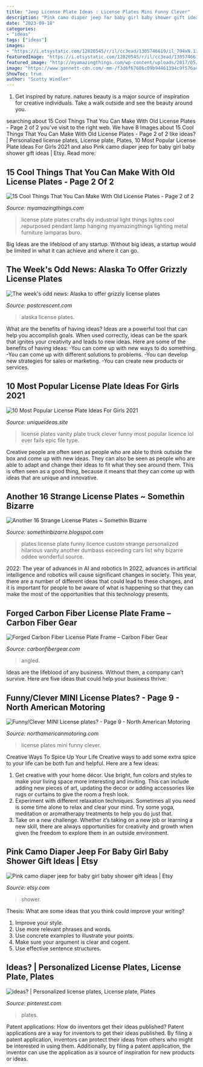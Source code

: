 ```yaml
---
title: "Jeep License Plate Ideas : License Plates Mini Funny Clever"
description: "Pink camo diaper jeep for baby girl baby shower gift ideas"
date: "2023-09-18"
categories:
- "ideas"
tags: ["ideas"]
images:
- "https://i.etsystatic.com/12820545/r/il/cc3ead/1305746619/il_794xN.1305746619_tfmb.jpg"
featuredImage: "https://i.etsystatic.com/12820545/r/il/cc3ead/1305746619/il_794xN.1305746619_tfmb.jpg"
featured_image: "http://myamazingthings.com/wp-content/uploads/2017/05/license-plate-diy-6.jpg"
image: "https://www.gannett-cdn.com/-mm-/f3d6f67606c09b94461394c9f576acdbd063a32d/c=24-0-677-369/local/-/media/2015/01/03/WIGroup/Appleton/635558904333055661-alaska.jpg?width=3200&amp;height=1680&amp;fit=crop"
ShowToc: true
author: "Scotty Windler"
---
```



1. Get inspired by nature. natures beauty is a major source of inspiration for creative individuals. Take a walk outside and see the beauty around you.

	

		
searching about 15 Cool Things That You Can Make With Old License Plates - Page 2 of 2 you've visit to the right web. We have 8 Images about 15 Cool Things That You Can Make With Old License Plates - Page 2 of 2 like ideas? | Personalized license plates, License plate, Plates, 10 Most Popular License Plate Ideas For Girls 2021 and also Pink camo diaper jeep for baby girl baby shower gift ideas | Etsy. Read more:
		
    
## 15 Cool Things That You Can Make With Old License Plates - Page 2 Of 2

<img loading=lazy src="http://myamazingthings.com/wp-content/uploads/2017/05/license-plate-diy-6.jpg" onerror="this.onerror=null;this.src='https://tse2.mm.bing.net/th?id=OIP.YJX9a3rbUEJ2ciRaNUgtMAHaGq&amp;pid=15.1';" alt="15 Cool Things That You Can Make With Old License Plates - Page 2 of 2">

_Source: myamazingthings.com_

>license plate plates crafts diy industrial light things lights cool repurposed pendant lamp hanging myamazingthings lighting metal furniture lamparas buro. 

	

Big Ideas are the lifeblood of any startup. Without big ideas, a startup would be limited in what it can achieve and where it can go.

    
## The Week&#039;s Odd News: Alaska To Offer Grizzly License Plates

<img loading=lazy src="https://www.gannett-cdn.com/-mm-/f3d6f67606c09b94461394c9f576acdbd063a32d/c=24-0-677-369/local/-/media/2015/01/03/WIGroup/Appleton/635558904333055661-alaska.jpg?width=3200&amp;height=1680&amp;fit=crop" onerror="this.onerror=null;this.src='https://tse4.mm.bing.net/th?id=OIP.Zun4X3yjz67uHplt1Uw9WgHaD4&amp;pid=15.1';" alt="The week&#039;s odd news: Alaska to offer grizzly license plates">

_Source: postcrescent.com_

>alaska license plates. 

	

What are the benefits of having ideas?
Ideas are a powerful tool that can help you accomplish goals. When used correctly, ideas can be the spark that ignites your creativity and leads to new ideas. Here are some of the benefits of having ideas: 
-You can come up with new ways to do something. 
-You can come up with different solutions to problems. 
-You can develop new strategies for sales or marketing. 
-You can create new products or services.

    
## 10 Most Popular License Plate Ideas For Girls 2021

<img loading=lazy src="https://www.uniqueideas.site/wp-content/uploads/25-insanely-clever-license-plates-you-wish-youd-thought-of-complex-1.jpg" onerror="this.onerror=null;this.src='https://tse2.mm.bing.net/th?id=OIP.LPXO2mTMUkRw8fUdS6V7xQHaEN&amp;pid=15.1';" alt="10 Most Popular License Plate Ideas For Girls 2021">

_Source: uniqueideas.site_

>license plates vanity plate truck clever funny most popular licence lol ever fails epic file type. 

	

Creative people are often seen as people who are able to think outside the box and come up with new ideas. They can also be seen as people who are able to adapt and change their ideas to fit what they see around them. This is often seen as a good thing, because it means that they can come up with ideas that are unique and innovative.

    
## Another 16 Strange License Plates ~ Somethin Bizarre

<img loading=lazy src="http://4.bp.blogspot.com/_I9lJuLPsXSs/S-iItOvBJWI/AAAAAAAAMok/MfELHXYYZR0/s400/Another+16+Strange+License+Plates+2.jpg" onerror="this.onerror=null;this.src='https://tse3.mm.bing.net/th?id=OIP.N6i5y0oPK5ual7j5HiqAOgAAAA&amp;pid=15.1';" alt="Another 16 Strange License Plates ~ Somethin Bizarre">

_Source: somethinbizarre.blogspot.com_

>plates license plate funny licence custom strange personalized hilarious vanity another dumbass exceeding cars list why bizarre oddee wonderful source. 

	

2022: The year of advances in AI and robotics
In 2022, advances in artificial intelligence and robotics will cause significant changes in society. This year, there are a number of different ideas that could lead to these changes, and it is important for people to be aware of what is happening so that they can make the most of the opportunities that this technology presents.

    
## Forged Carbon Fiber License Plate Frame – Carbon Fiber Gear

<img loading=lazy src="http://cdn.shopify.com/s/files/1/1310/3673/products/3-forged-carbon-fiber-license-plate-frame_1800x1800.jpg?v=1595275439" onerror="this.onerror=null;this.src='https://tse4.mm.bing.net/th?id=OIP.1PZiwii34lHZX5s4LeKPFgHaFj&amp;pid=15.1';" alt="Forged Carbon Fiber License Plate Frame – Carbon Fiber Gear">

_Source: carbonfibergear.com_

>angled. 

	

Ideas are the lifeblood of any business. Without them, a company can’t survive. Here are five ideas that could help your business thrive:

    
## Funny/Clever MINI License Plates? - Page 9 - North American Motoring

<img loading=lazy src="https://www.northamericanmotoring.com/forums/attachments/general-mini-talk/89865d1395790612-funny-clever-mini-license-plates-14-2.jpg" onerror="this.onerror=null;this.src='https://tse2.mm.bing.net/th?id=OIP.qjqsuxe1N9aOWMJN57SX5AHaLH&amp;pid=15.1';" alt="Funny/Clever MINI License plates? - Page 9 - North American Motoring">

_Source: northamericanmotoring.com_

>license plates mini funny clever. 

	

Creative Ways To Spice Up Your Life
Creative ways to add some extra spice to your life can be both fun and helpful. Here are a few ideas: 
1. Get creative with your home décor. Use bright, fun colors and styles to make your living space more interesting and inviting. This can include adding new pieces of art, updating the decor or adding accessories like rugs or curtains to give the room a fresh look. 
2. Experiment with different relaxation techniques. Sometimes all you need is some time alone to relax and clear your mind. Try some yoga, meditation or aromatherapy treatments to help you do just that. 
3. Take on a new challenge. Whether it’s taking on a new job or learning a new skill, there are always opportunities for creativity and growth when given the freedom to explore them in an outside environment. 

    
## Pink Camo Diaper Jeep For Baby Girl Baby Shower Gift Ideas | Etsy

<img loading=lazy src="https://i.etsystatic.com/12820545/r/il/cc3ead/1305746619/il_794xN.1305746619_tfmb.jpg" onerror="this.onerror=null;this.src='https://tse3.mm.bing.net/th?id=OIP.7xzxbhtnhtcj7XNQKmaYGgHaJ4&amp;pid=15.1';" alt="Pink camo diaper jeep for baby girl baby shower gift ideas | Etsy">

_Source: etsy.com_

>shower. 

	

Thesis: What are some ideas that you think could improve your writing?
1. Improve your style.
2. Use more relevant phrases and words.
3. Use concrete examples to illustrate your points.
4. Make sure your argument is clear and cogent.
5. Use effective sentence structures.

    
## Ideas? | Personalized License Plates, License Plate, Plates

<img loading=lazy src="https://i.pinimg.com/736x/05/6f/45/056f4501cf2f615d155ca3bdda6a427e--license-plates-idea.jpg" onerror="this.onerror=null;this.src='https://tse2.mm.bing.net/th?id=OIP.8kmAonvWNpDCMERu_7QcfQHaFj&amp;pid=15.1';" alt="ideas? | Personalized license plates, License plate, Plates">

_Source: pinterest.com_

>plates. 

	

Patent applications: How do inventors get their ideas published?
Patent applications are a way for inventors to get their ideas published. By filing a patent application, inventors can protect their ideas from others who might be interested in using them. Additionally, by filing a patent application, the inventor can use the application as a source of inspiration for new products or ideas.

